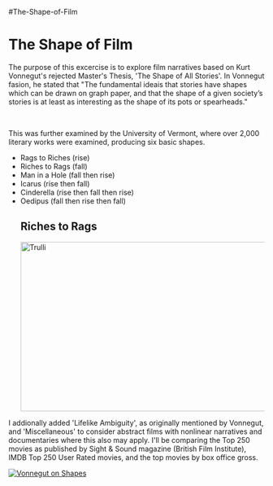#The-Shape-of-Film
<h1>The Shape of Film</h1>
<p>The purpose of this excercise is to explore film narratives based on Kurt Vonnegut's rejected Master's Thesis, 'The Shape of All Stories'. In Vonnegut fasion, he stated that "The fundamental ideais that stories have shapes which can be drawn on graph paper, and that the shape of a given society’s stories is at least as interesting as the shape of its pots or spearheads."</p>
<br>
<p>This was further examined by the University of Vermont, where over 2,000 literary works were examined, producing six basic shapes.</p>
<ul>
  <li>Rags to Riches (rise)</li>
  <li>Riches to Rags (fall)</li>
  <li>Man in a Hole (fall then rise)</li>
  <li>Icarus (rise then fall)</li>
  <li>Cinderella (rise then fall then rise)</li>
  <li>Oedipus (fall then rise then fall)</li>
  <h2>Riches to Rags</h2>
<img src="https://images.app.goo.gl/5iE7XbH5WdMjo5if8" alt="Trulli" width="500" height="333">
 </ul>
<p>I addionally added 'Lifelike Ambiguity', as originally mentioned by Vonnegut, and 'Miscellaneous' to consider abstract films with nonlinear narratives and documentaries where this also may apply. I'll be comparing the Top 250 movies as published by Sight & Sound magazine (British Film Institute), IMDB Top 250 User Rated movies, and the top movies by box office gross.</p> 

[![Vonnegut on Shapes](https://img.youtube.com/vi/https://youtu.be/oP3c1h8v2ZQ/0.jpg)](https://www.youtube.com/watch?v=https://youtu.be/oP3c1h8v2ZQ)
